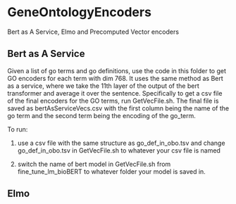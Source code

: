 # GeneOntologyEncoders
Bert as A Service, Elmo and Precomputed Vector encoders

## Bert as A Service 
Given a list of go terms and go definitions, use the code in this folder to get GO encoders for each term with dim 768. It uses the same method as Bert as a service, where we take the 11th layer of the output of the bert transformer and average it over the sentence. Specifically to get a csv file of the final encoders for the GO terms, run GetVecFile.sh. The final file is saved as bertAsServiceVecs.csv with the first column being the name of the go term and the second term being the encoding of the go_term. 

To run: 

1) use a csv file with the same structure as go_def_in_obo.tsv and change go_def_in_obo.tsv in GetVecFile.sh to whatever your csv file is named

2) switch the name of bert model in GetVecFile.sh from fine_tune_lm_bioBERT to whatever folder your model is saved in.

## Elmo


